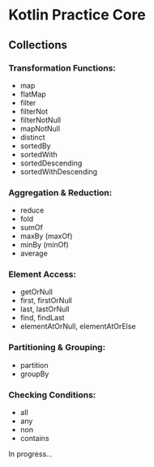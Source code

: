# Kotlin Practice Core

## Collections

### Transformation Functions:
- map
- flatMap
- filter
- filterNot
- filterNotNull
- mapNotNull
- distinct
- sortedBy
- sortedWith
- sortedDescending
- sortedWithDescending

### Aggregation & Reduction:
- reduce
- fold
- sumOf
- maxBy (maxOf)
- minBy (minOf)
- average

### Element Access:
- getOrNull
- first, firstOrNull
- last, lastOrNull
- find, findLast
- elementAtOrNull, elementAtOrElse

### Partitioning & Grouping:
- partition
- groupBy

### Checking Conditions:
- all
- any
- non
- contains


In progress...